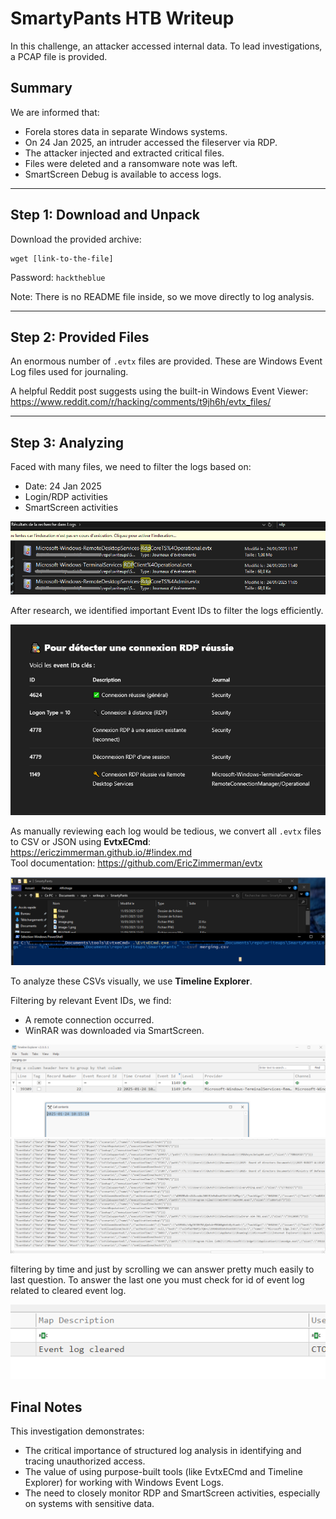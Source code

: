 # SmartyPants HTB Writeup

In this challenge, an attacker accessed internal data. To lead investigations, a PCAP file is provided.

## Summary

We are informed that:
- Forela stores data in separate Windows systems.
- On 24 Jan 2025, an intruder accessed the fileserver via RDP.
- The attacker injected and extracted critical files.
- Files were deleted and a ransomware note was left.
- SmartScreen Debug is available to access logs.

---
## Step 1: Download and Unpack

Download the provided archive:

```
wget [link-to-the-file]
```

Password: `hacktheblue`

Note: There is no README file inside, so we move directly to log analysis.

---

## Step 2: Provided Files


An enormous number of `.evtx` files are provided. These are Windows Event Log files used for journaling.

A helpful Reddit post suggests using the built-in Windows Event Viewer:  
https://www.reddit.com/r/hacking/comments/t9jh6h/evtx_files/

---

## Step 3: Analyzing

Faced with many files, we need to filter the logs based on:
- Date: 24 Jan 2025
- Login/RDP activities
- SmartScreen activities

![alt text](image.png)

After research, we identified important Event IDs to filter the logs efficiently.

![alt text](image-1.png)

As manually reviewing each log would be tedious, we convert all `.evtx` files to CSV or JSON using **EvtxECmd**:  
https://ericzimmerman.github.io/#!index.md  
Tool documentation: https://github.com/EricZimmerman/evtx


![alt text](image-2.png)


To analyze these CSVs visually, we use **Timeline Explorer**.

Filtering by relevant Event IDs, we find:
- A remote connection occurred.
- WinRAR was downloaded via SmartScreen.

![alt text](image-3.png)
![alt text](image-4.png)

filtering by time and just by scrolling we can answer pretty much easily to last question.
To answer the last one you must check for id of event log related to cleared event log.

![alt text](image-5.png)


## Final Notes

This investigation demonstrates:
- The critical importance of structured log analysis in identifying and tracing unauthorized access.
- The value of using purpose-built tools (like EvtxECmd and Timeline Explorer) for working with Windows Event Logs.
- The need to closely monitor RDP and SmartScreen activities, especially on systems with sensitive data.


